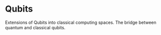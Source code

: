 # Qubits
Extensions of Qubits into classical computing spaces. The bridge between quantum and classical qubits. 
